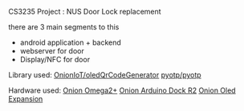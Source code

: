 CS3235 Project : NUS Door Lock replacement

there are 3 main segments to this
- android application + backend
- webserver for door
- Display/NFC for door

Library used:
[OnionIoT/oledQrCodeGenerator](https://github.com/OnionIoT/oledQrCodeGenerator)
[pyotp/pyotp](https://github.com/pyotp/pyotp)

Hardware used:
[Onion Omega2+](https://onion.io/store/omega2p/)
[Onion Arduino Dock R2](https://onion.io/store/arduino-dock-r2/)
[Onion Oled Expansion](https://onion.io/store/oled-expansion/)
